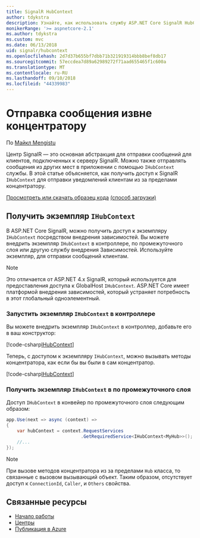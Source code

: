 ```yaml
---
title: SignalR HubContext
author: tdykstra
description: Узнайте, как использовать службу ASP.NET Core SignalR HubContext для отправки уведомлений клиентам из за пределами концентратору.
monikerRange: '>= aspnetcore-2.1'
ms.author: tdykstra
ms.custom: mvc
ms.date: 06/13/2018
uid: signalr/hubcontext
ms.openlocfilehash: 2d7d37b655bf7dbb71b321919314bbb8bef8db17
ms.sourcegitcommit: 57eccdea7d89a62989272f71aad655465f1c600a
ms.translationtype: MT
ms.contentlocale: ru-RU
ms.lasthandoff: 09/10/2018
ms.locfileid: "44339983"
---
```

# <a name="send-messages-from-outside-a-hub"></a>Отправка сообщения извне концентратору

По [Майкл Mengistu](https://twitter.com/MikaelM_12)

Центр SignalR — это основная абстракция для отправки сообщений для клиентов, подключенных к серверу SignalR. Можно также отправлять сообщения из других мест в приложении с помощью `IHubContext` службы. В этой статье объясняется, как получить доступ к SignalR `IHubContext` для отправки уведомлений клиентам из за пределами концентратору.

[Просмотреть или скачать образец кода](https://github.com/aspnet/Docs/tree/master/aspnetcore/signalr/hubcontext/sample/) [(способ загрузки)](xref:tutorials/index#how-to-download-a-sample)

## <a name="get-an-instance-of-ihubcontext"></a>Получить экземпляр `IHubContext`

В ASP.NET Core SignalR, можно получить доступ к экземпляру `IHubContext` посредством внедрения зависимостей. Вы можете внедрить экземпляр `IHubContext` в контроллере, по промежуточного слоя или другую службу внедрения Зависимостей. Используйте экземпляр, для отправки сообщений клиентам.

> [!NOTE]
> Это отличается от ASP.NET 4.x SignalR, который используется для предоставления доступа к GlobalHost `IHubContext`. ASP.NET Core имеет платформой внедрения зависимостей, который устраняет потребность в этот глобальный одноэлементный.

### <a name="inject-an-instance-of-ihubcontext-in-a-controller"></a>Запустить экземпляр `IHubContext` в контроллере

Вы можете внедрить экземпляр `IHubContext` в контроллер, добавьте его в ваш конструктор:

[!code-csharp[IHubContext](hubcontext/sample/Controllers/HomeController.cs?range=12-19,57)]

Теперь, с доступом к экземпляру `IHubContext`, можно вызывать методы концентратора, как если бы вы были в сам концентратор.

[!code-csharp[IHubContext](hubcontext/sample/Controllers/HomeController.cs?range=21-25)]

### <a name="get-an-instance-of-ihubcontext-in-middleware"></a>Получить экземпляр `IHubContext` в по промежуточного слоя

Доступ `IHubContext` в конвейер по промежуточного слоя следующим образом:

```csharp
app.Use(next => async (context) =>
{
    var hubContext = context.RequestServices
                            .GetRequiredService<IHubContext<MyHub>>();
    //...
});
```

> [!NOTE]
> При вызове методов концентратора из за пределами `Hub` класса, то связанные с вызовом вызывающий объект. Таким образом, отсутствует доступ к `ConnectionId`, `Caller`, и `Others` свойства.

## <a name="related-resources"></a>Связанные ресурсы

* [Начало работы](xref:tutorials/signalr)
* [Центры](xref:signalr/hubs)
* [Публикация в Azure](xref:signalr/publish-to-azure-web-app)

